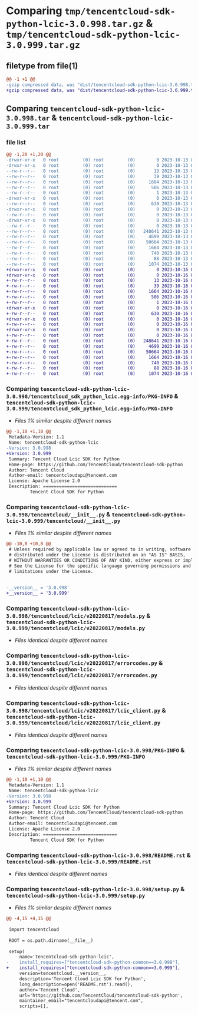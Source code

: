 # Comparing `tmp/tencentcloud-sdk-python-lcic-3.0.998.tar.gz` & `tmp/tencentcloud-sdk-python-lcic-3.0.999.tar.gz`

## filetype from file(1)

```diff
@@ -1 +1 @@
-gzip compressed data, was "dist/tencentcloud-sdk-python-lcic-3.0.998.tar", last modified: Fri Oct 13 00:31:14 2023, max compression
+gzip compressed data, was "dist/tencentcloud-sdk-python-lcic-3.0.999.tar", last modified: Mon Oct 16 00:30:20 2023, max compression
```

## Comparing `tencentcloud-sdk-python-lcic-3.0.998.tar` & `tencentcloud-sdk-python-lcic-3.0.999.tar`

### file list

```diff
@@ -1,20 +1,20 @@
-drwxr-xr-x   0 root         (0) root         (0)        0 2023-10-13 00:31:14.000000 tencentcloud-sdk-python-lcic-3.0.998/
-drwxr-xr-x   0 root         (0) root         (0)        0 2023-10-13 00:31:14.000000 tencentcloud-sdk-python-lcic-3.0.998/tencentcloud_sdk_python_lcic.egg-info/
--rw-r--r--   0 root         (0) root         (0)       13 2023-10-13 00:31:14.000000 tencentcloud-sdk-python-lcic-3.0.998/tencentcloud_sdk_python_lcic.egg-info/top_level.txt
--rw-r--r--   0 root         (0) root         (0)       39 2023-10-13 00:31:14.000000 tencentcloud-sdk-python-lcic-3.0.998/tencentcloud_sdk_python_lcic.egg-info/requires.txt
--rw-r--r--   0 root         (0) root         (0)     1664 2023-10-13 00:31:14.000000 tencentcloud-sdk-python-lcic-3.0.998/tencentcloud_sdk_python_lcic.egg-info/PKG-INFO
--rw-r--r--   0 root         (0) root         (0)      506 2023-10-13 00:31:14.000000 tencentcloud-sdk-python-lcic-3.0.998/tencentcloud_sdk_python_lcic.egg-info/SOURCES.txt
--rw-r--r--   0 root         (0) root         (0)        1 2023-10-13 00:31:14.000000 tencentcloud-sdk-python-lcic-3.0.998/tencentcloud_sdk_python_lcic.egg-info/dependency_links.txt
-drwxr-xr-x   0 root         (0) root         (0)        0 2023-10-13 00:31:14.000000 tencentcloud-sdk-python-lcic-3.0.998/tencentcloud/
--rw-r--r--   0 root         (0) root         (0)      630 2023-10-13 00:31:13.000000 tencentcloud-sdk-python-lcic-3.0.998/tencentcloud/__init__.py
-drwxr-xr-x   0 root         (0) root         (0)        0 2023-10-13 00:31:14.000000 tencentcloud-sdk-python-lcic-3.0.998/tencentcloud/lcic/
--rw-r--r--   0 root         (0) root         (0)        0 2023-10-13 00:31:13.000000 tencentcloud-sdk-python-lcic-3.0.998/tencentcloud/lcic/__init__.py
-drwxr-xr-x   0 root         (0) root         (0)        0 2023-10-13 00:31:14.000000 tencentcloud-sdk-python-lcic-3.0.998/tencentcloud/lcic/v20220817/
--rw-r--r--   0 root         (0) root         (0)        0 2023-10-13 00:31:13.000000 tencentcloud-sdk-python-lcic-3.0.998/tencentcloud/lcic/v20220817/__init__.py
--rw-r--r--   0 root         (0) root         (0)   248641 2023-10-13 00:31:13.000000 tencentcloud-sdk-python-lcic-3.0.998/tencentcloud/lcic/v20220817/models.py
--rw-r--r--   0 root         (0) root         (0)     4699 2023-10-13 00:31:13.000000 tencentcloud-sdk-python-lcic-3.0.998/tencentcloud/lcic/v20220817/errorcodes.py
--rw-r--r--   0 root         (0) root         (0)    50664 2023-10-13 00:31:13.000000 tencentcloud-sdk-python-lcic-3.0.998/tencentcloud/lcic/v20220817/lcic_client.py
--rw-r--r--   0 root         (0) root         (0)     1664 2023-10-13 00:31:14.000000 tencentcloud-sdk-python-lcic-3.0.998/PKG-INFO
--rw-r--r--   0 root         (0) root         (0)      740 2023-10-13 00:31:13.000000 tencentcloud-sdk-python-lcic-3.0.998/README.rst
--rw-r--r--   0 root         (0) root         (0)       88 2023-10-13 00:31:14.000000 tencentcloud-sdk-python-lcic-3.0.998/setup.cfg
--rw-r--r--   0 root         (0) root         (0)     1074 2023-10-13 00:31:13.000000 tencentcloud-sdk-python-lcic-3.0.998/setup.py
+drwxr-xr-x   0 root         (0) root         (0)        0 2023-10-16 00:30:20.000000 tencentcloud-sdk-python-lcic-3.0.999/
+drwxr-xr-x   0 root         (0) root         (0)        0 2023-10-16 00:30:20.000000 tencentcloud-sdk-python-lcic-3.0.999/tencentcloud_sdk_python_lcic.egg-info/
+-rw-r--r--   0 root         (0) root         (0)       13 2023-10-16 00:30:20.000000 tencentcloud-sdk-python-lcic-3.0.999/tencentcloud_sdk_python_lcic.egg-info/top_level.txt
+-rw-r--r--   0 root         (0) root         (0)       39 2023-10-16 00:30:20.000000 tencentcloud-sdk-python-lcic-3.0.999/tencentcloud_sdk_python_lcic.egg-info/requires.txt
+-rw-r--r--   0 root         (0) root         (0)     1664 2023-10-16 00:30:20.000000 tencentcloud-sdk-python-lcic-3.0.999/tencentcloud_sdk_python_lcic.egg-info/PKG-INFO
+-rw-r--r--   0 root         (0) root         (0)      506 2023-10-16 00:30:20.000000 tencentcloud-sdk-python-lcic-3.0.999/tencentcloud_sdk_python_lcic.egg-info/SOURCES.txt
+-rw-r--r--   0 root         (0) root         (0)        1 2023-10-16 00:30:20.000000 tencentcloud-sdk-python-lcic-3.0.999/tencentcloud_sdk_python_lcic.egg-info/dependency_links.txt
+drwxr-xr-x   0 root         (0) root         (0)        0 2023-10-16 00:30:20.000000 tencentcloud-sdk-python-lcic-3.0.999/tencentcloud/
+-rw-r--r--   0 root         (0) root         (0)      630 2023-10-16 00:30:20.000000 tencentcloud-sdk-python-lcic-3.0.999/tencentcloud/__init__.py
+drwxr-xr-x   0 root         (0) root         (0)        0 2023-10-16 00:30:20.000000 tencentcloud-sdk-python-lcic-3.0.999/tencentcloud/lcic/
+-rw-r--r--   0 root         (0) root         (0)        0 2023-10-16 00:30:20.000000 tencentcloud-sdk-python-lcic-3.0.999/tencentcloud/lcic/__init__.py
+drwxr-xr-x   0 root         (0) root         (0)        0 2023-10-16 00:30:20.000000 tencentcloud-sdk-python-lcic-3.0.999/tencentcloud/lcic/v20220817/
+-rw-r--r--   0 root         (0) root         (0)        0 2023-10-16 00:30:20.000000 tencentcloud-sdk-python-lcic-3.0.999/tencentcloud/lcic/v20220817/__init__.py
+-rw-r--r--   0 root         (0) root         (0)   248641 2023-10-16 00:30:20.000000 tencentcloud-sdk-python-lcic-3.0.999/tencentcloud/lcic/v20220817/models.py
+-rw-r--r--   0 root         (0) root         (0)     4699 2023-10-16 00:30:20.000000 tencentcloud-sdk-python-lcic-3.0.999/tencentcloud/lcic/v20220817/errorcodes.py
+-rw-r--r--   0 root         (0) root         (0)    50664 2023-10-16 00:30:20.000000 tencentcloud-sdk-python-lcic-3.0.999/tencentcloud/lcic/v20220817/lcic_client.py
+-rw-r--r--   0 root         (0) root         (0)     1664 2023-10-16 00:30:20.000000 tencentcloud-sdk-python-lcic-3.0.999/PKG-INFO
+-rw-r--r--   0 root         (0) root         (0)      740 2023-10-16 00:30:20.000000 tencentcloud-sdk-python-lcic-3.0.999/README.rst
+-rw-r--r--   0 root         (0) root         (0)       88 2023-10-16 00:30:20.000000 tencentcloud-sdk-python-lcic-3.0.999/setup.cfg
+-rw-r--r--   0 root         (0) root         (0)     1074 2023-10-16 00:30:20.000000 tencentcloud-sdk-python-lcic-3.0.999/setup.py
```

### Comparing `tencentcloud-sdk-python-lcic-3.0.998/tencentcloud_sdk_python_lcic.egg-info/PKG-INFO` & `tencentcloud-sdk-python-lcic-3.0.999/tencentcloud_sdk_python_lcic.egg-info/PKG-INFO`

 * *Files 1% similar despite different names*

```diff
@@ -1,10 +1,10 @@
 Metadata-Version: 1.1
 Name: tencentcloud-sdk-python-lcic
-Version: 3.0.998
+Version: 3.0.999
 Summary: Tencent Cloud Lcic SDK for Python
 Home-page: https://github.com/TencentCloud/tencentcloud-sdk-python
 Author: Tencent Cloud
 Author-email: tencentcloudapi@tencent.com
 License: Apache License 2.0
 Description: ============================
         Tencent Cloud SDK for Python
```

### Comparing `tencentcloud-sdk-python-lcic-3.0.998/tencentcloud/__init__.py` & `tencentcloud-sdk-python-lcic-3.0.999/tencentcloud/__init__.py`

 * *Files 1% similar despite different names*

```diff
@@ -10,8 +10,8 @@
 # Unless required by applicable law or agreed to in writing, software
 # distributed under the License is distributed on an "AS IS" BASIS,
 # WITHOUT WARRANTIES OR CONDITIONS OF ANY KIND, either express or implied.
 # See the License for the specific language governing permissions and
 # limitations under the License.
 
 
-__version__ = '3.0.998'
+__version__ = '3.0.999'
```

### Comparing `tencentcloud-sdk-python-lcic-3.0.998/tencentcloud/lcic/v20220817/models.py` & `tencentcloud-sdk-python-lcic-3.0.999/tencentcloud/lcic/v20220817/models.py`

 * *Files identical despite different names*

### Comparing `tencentcloud-sdk-python-lcic-3.0.998/tencentcloud/lcic/v20220817/errorcodes.py` & `tencentcloud-sdk-python-lcic-3.0.999/tencentcloud/lcic/v20220817/errorcodes.py`

 * *Files identical despite different names*

### Comparing `tencentcloud-sdk-python-lcic-3.0.998/tencentcloud/lcic/v20220817/lcic_client.py` & `tencentcloud-sdk-python-lcic-3.0.999/tencentcloud/lcic/v20220817/lcic_client.py`

 * *Files identical despite different names*

### Comparing `tencentcloud-sdk-python-lcic-3.0.998/PKG-INFO` & `tencentcloud-sdk-python-lcic-3.0.999/PKG-INFO`

 * *Files 1% similar despite different names*

```diff
@@ -1,10 +1,10 @@
 Metadata-Version: 1.1
 Name: tencentcloud-sdk-python-lcic
-Version: 3.0.998
+Version: 3.0.999
 Summary: Tencent Cloud Lcic SDK for Python
 Home-page: https://github.com/TencentCloud/tencentcloud-sdk-python
 Author: Tencent Cloud
 Author-email: tencentcloudapi@tencent.com
 License: Apache License 2.0
 Description: ============================
         Tencent Cloud SDK for Python
```

### Comparing `tencentcloud-sdk-python-lcic-3.0.998/README.rst` & `tencentcloud-sdk-python-lcic-3.0.999/README.rst`

 * *Files identical despite different names*

### Comparing `tencentcloud-sdk-python-lcic-3.0.998/setup.py` & `tencentcloud-sdk-python-lcic-3.0.999/setup.py`

 * *Files 1% similar despite different names*

```diff
@@ -4,15 +4,15 @@
 
 import tencentcloud
 
 ROOT = os.path.dirname(__file__)
 
 setup(
     name='tencentcloud-sdk-python-lcic',
-    install_requires=["tencentcloud-sdk-python-common==3.0.998"],
+    install_requires=["tencentcloud-sdk-python-common==3.0.999"],
     version=tencentcloud.__version__,
     description='Tencent Cloud Lcic SDK for Python',
     long_description=open('README.rst').read(),
     author='Tencent Cloud',
     url='https://github.com/TencentCloud/tencentcloud-sdk-python',
     maintainer_email="tencentcloudapi@tencent.com",
     scripts=[],
```

